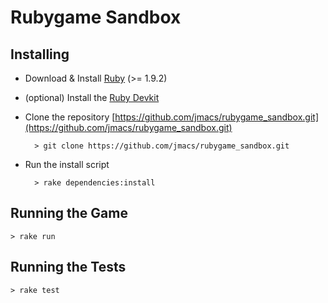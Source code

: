# Rubygame Sandbox 

## Installing

* Download & Install [Ruby](http://www.ruby-lang.org/en/downloads/) (>= 1.9.2)
* (optional) Install the [Ruby Devkit](http://rubyinstaller.org/add-ons/devkit/)
* Clone the repository [https://github.com/jmacs/rubygame_sandbox.git](https://github.com/jmacs/rubygame_sandbox.git)
    
        > git clone https://github.com/jmacs/rubygame_sandbox.git
        
* Run the install script

        > rake dependencies:install
    
## Running the Game

    > rake run
    
## Running the Tests

    > rake test 



